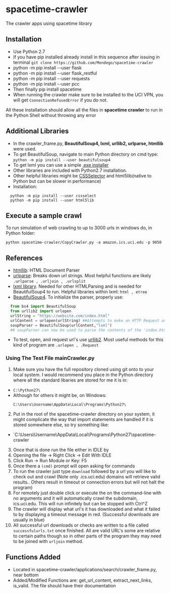 # spacetime-crawler
The crawler apps using spacetime library 

## Installation 
* Use Python 2.7
* If you have pip installed already install in this sequence 
  after issuing in terminal `git clone https://github.com/Mondego/spacetime-crawler`
* python -m pip install --user flask
* python -m pip install --user flask_restful
* python -m pip install --user requests
* python -m pip install --user pcc
* Then finally pip install spacetime
* When running the crawler make sure to be installed to the UCI VPN, you will get `ConnectionRefusedError` if you do not.

All these installation should allow all the files in <strong> spacetime crawler</strong> to run in the Python Shell without 
throwing any error

## Additional Libraries 
- In the crawler_frame.py, <strong>BeautifulSoup4, lxml, urllib2, urlparse, htmllib</strong> were used.
- To get BeautifulSoup, navigate to main Python directory on cmd type: `python -m pip install --user beautifulsoup4`
- To get lxml you can use a simple <a href="https://pypi.python.org/pypi/lxml/3.7.3" target="_blank" title="Click here to install to 
  your OS"> .exe installer</a>
- Other libraries are included with Python2.7 installation.
- Other helpful libraries might be <a href="https://cssselect.readthedocs.io/en/latest/" target="_blank" title="CSSSelector Documentation">CSSSelector</a> and html5lib(native to Python but can be slower in performance)
- Installation:
```
  python -m pip install --user cssselect
  python -m pip install --user html5lib
```

## Execute a sample crawl
  To run simulation of web crawling to up to 3000 urls in windows do, in Python folder:
  ```
  python spacetime-crawler/CopyCrawler.py -a amazon.ics.uci.edu -p 9050
  ```
  
## References
* <a href="https://docs.python.org/2/library/htmllib.html#htmllib.HTMLParser.anchor_bgn" target="_blank" title="HTML parsing library">htmllib</a>: HTML Document Parser
* <a href="https://docs.python.org/2/library/urlparse.html" target="_blank" title="Url parsing lib">urlparse</a>: Breaks down url 
  strings. Most helpful functions are likely `.urlparse , .urljoin , .urlsplit`
* <a href="http://lxml.de" target="_blank" title="lxml homepage">lxml library</a>. Needed for other HTMLParsing and is needed for 
  BeautifulSoup4 to run. Helpful libraries within lxml: `html , etree`
* <a href="https://www.crummy.com/software/BeautifulSoup/bs4/doc/" target="_blank" title="BeautifulSoup4 Documentation">BeautifulSoup4</a>. To initialize the parser, properly use:
```python
  from bs4 import BeautifulSoup
  from urllib2 import urlopen
  urlString = "https://website.com/index.html"
  urlContent = urlopen(urlString) ##Attempts to make an HTTP Request and if successful, returns HTML file
  soupParser = BeautifulSoup(urlContent,"lxml")
  ## soupParser can now be used to parse the contents of the 'index.html' file now!
```
* To test, open, and request url's use <a href="https://docs.python.org/2/library/urllib2.html" target="_blank" title="Python's main url 
  function library">urllib2</a>. Most useful methods for this kind of program are `.urlopen , .Request`
  
### Using The Test File mainCrawler.py
1. Make sure you have the full repository cloned using git onto to your local system. I would recommend you place in the Python 
  directory where all the standard libaries are stored for me it is in:
  * `C:\Python27\`
  * Although for others it might be, on Windows:
    ```
    C:\Users\Username\AppData\Local\Programs\Python27\
    ```
2. Put in the root of the spacetime-crawler directory on your system, it might complicate the way that import statements are handled if 
   it is stored somewhere else, so try something like:
  * `C:\Users\Username\AppData\Local\Programs\Python27\spacetime-crawler
3. Once that is done run the file either in IDLE by 
  1. Opening the file -> Right Click -> Edit With IDLE
  2. Click Run -> Run Module or Key: F5
  3. Once there a `(cmd)` prompt will open asking for commands
  4. To run the crawler just type `download` followed by a url you will like to check out and crawl (Note only .ics.uci.edu) domains 
     will retrieve valid results.. Others result in timeout or connection errors but will not halt the program)
4. For remotely just double click or execute the on the command-line with no arguments and it will automatically crawl the subdomain,   
   ics.uci.edu. This will run infinitely but can be stopped with Ctrl^Z 
5. The crawler will display what url's it has downloaded and what it failed to by displaying a timeout message in red. (Successful 
    downloads are usually in blue)
6. All successful url downloads or checks are written to a file called `successfulurls.txt` once finished. All are valid URL's some are 
   relative to certain paths though so in other parts of the program they may need to be joined with `urljoin` method.

## Functions Added
* Located in spacetime-crawler/applications/search/crawler_frame.py, near bottom
* Added/Modified Functions are: get_url_content, extract_next_links, is_valid. The file should have their documentation
